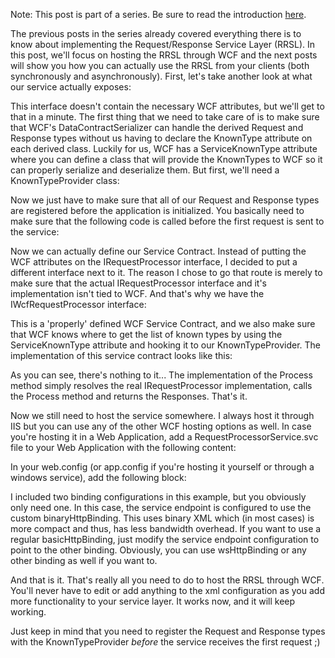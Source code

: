 Note: This post is part of a series. Be sure to read the introduction <a href="/blog/2009/11/requestresponse-service-layer-series/">here</a>.

The previous posts in the series already covered everything there is to know about implementing the Request/Response Service Layer (RRSL).  In this post, we'll focus on hosting the RRSL through WCF and the next posts will show you how you can actually use the RRSL from your clients (both synchronously and asynchronously).  First, let's take another look at what our service actually exposes:

<script src="https://gist.github.com/3685498.js?file=s1.cs"></script>

This interface doesn't contain the necessary WCF attributes, but we'll get to that in a minute.  The first thing that we need to take care of is to make sure that WCF's DataContractSerializer can handle the derived Request and Response types without us having to declare the KnownType attribute on each derived class.  Luckily for us, WCF has a ServiceKnownType attribute where you can define a class that will provide the KnownTypes to WCF so it can properly serialize and deserialize them.  But first, we'll need a KnownTypeProvider class:

<script src="https://gist.github.com/3685498.js?file=s2.cs"></script>

Now we just have to make sure that all of our Request and Response types are registered before the application is initialized.  You basically need to make sure that the following code is called before the first request is sent to the service:

<script src="https://gist.github.com/3685498.js?file=s3.cs"></script>

Now we can actually define our Service Contract.  Instead of putting the WCF attributes on the IRequestProcessor interface, I decided to put a different interface next to it.  The reason I chose to go that route is merely to make sure that the actual IRequestProcessor interface and it's implementation isn't tied to WCF.  And that's why we have the IWcfRequestProcessor interface:

<script src="https://gist.github.com/3685498.js?file=s4.cs"></script>

This is a 'properly' defined WCF Service Contract, and we also make sure that WCF knows where to get the list of known types by using the ServiceKnownType attribute and hooking it to our KnownTypeProvider.  The implementation of this service contract looks like this:

<script src="https://gist.github.com/3685498.js?file=s5.cs"></script>

As you can see, there's nothing to it... The implementation of the Process method simply resolves the real IRequestProcessor implementation, calls the Process method and returns the Responses.  That's it.

Now we still need to host the service somewhere.  I always host it through IIS but you can use any of the other WCF hosting options as well.  In case you're hosting it in a Web Application, add a RequestProcessorService.svc file to your Web Application with the following content:

<script src="https://gist.github.com/3685498.js?file=s6.xml"></script>

In your web.config (or app.config if you're hosting it yourself or through a windows service), add the following block:

<script src="https://gist.github.com/3685498.js?file=s7.xml"></script>

I included two binding configurations in this example, but you obviously only need one.  In this case, the service endpoint is configured to use the custom binaryHttpBinding.  This uses binary XML which (in most cases) is more compact and thus, has less bandwidth overhead.  If you want to use a regular basicHttpBinding, just modify the service endpoint configuration to point to the other binding.  Obviously, you can use wsHttpBinding or any other binding as well if you want to.

And that is it.  That's really all you need to do to host the RRSL through WCF.  You'll never have to edit or add anything to the xml configuration as you add more functionality to your service layer.  It works now, and it will keep working.

Just keep in mind that you need to register the Request and Response types with the KnownTypeProvider <em>before</em> the service receives the first request ;)